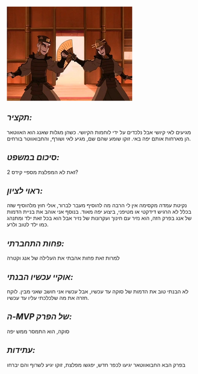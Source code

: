 ![](images/104.png "104")
## *תקציר:*
מגיעים לאי קיושי אבל נלכדים על ידי לוחמות הקיושי. כשהן מגלות שאנג הוא האווטאר הן מארחות אותם יפה באי. זוקו שומע שהם שם, מגיע לאי ושורף, והחבואווטר בורחים. 

## *סיכום במשפט:*
זאת לא המפלצת מספיי קידס 2?

## *ראוי לציון:*
נקיטת עמדה מקסימה אין לי הרבה מה להוסיף מעבר לברור, אולי חוץ מלהוסיף שזה בכלל לא הרגיש דידקטי או מטיפני, ביצוע יפה מאוד.
בנוסף אני אוהב את בניית הדמות של אנג בפרק הזה, הוא נזיר עם חינוך ועקרונות של נזיר אבל הוא בכל זאת ילד ומתנהג כמו ילד לטוב ולרע.

## *פחות התחברתי:*
למרות זאת פחות אהבתי את העלילה של אנג וקטרה

## *אוקיי עכשיו הבנתי:*
לא הבנתי טוב את הדמות של סוקה עד עכשיו, אבל עכשיו אני חושב שאני מבין. לוקח חזרה את מה שלכלכתי עליו עד עכשיו.

## *ה-MVP של הפרק:*
סוקה, הוא התמסר ממש יפה

## *עתידות:* 
בפרק הבא החבואווטאר יגיעו לכפר חדש, יפגשו מפלצת, זוקו יגיע לשרוף והם יברחו